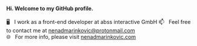 #### Hi. Welcome to my GitHub profile.

🖥️ &nbsp; I work as a front-end developer at abss interactive GmbH
📫 &nbsp; Feel free to contact me at nenadmarinkovic@protonmail.com\
🌐 &nbsp; For more info, please visit [nenadmarinkovic.com](https://nenadmarinkovic.com)
